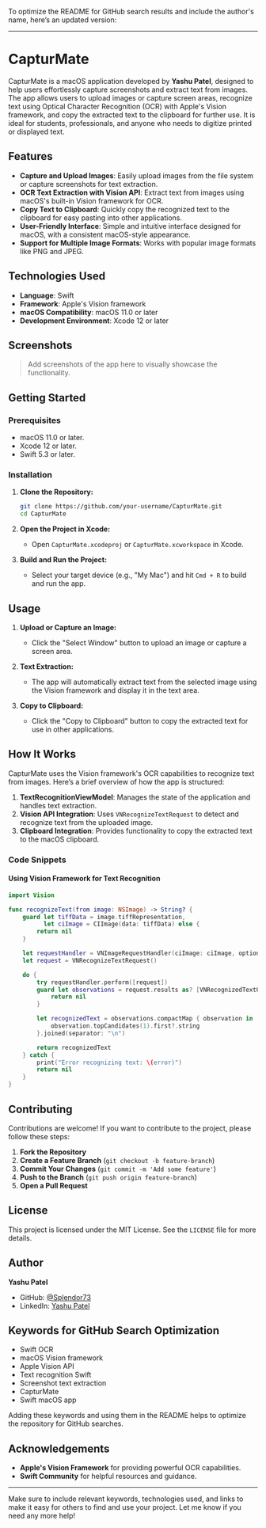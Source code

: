 To optimize the README for GitHub search results and include the author's name, here’s an updated version:

---

# CapturMate

CapturMate is a macOS application developed by **Yashu Patel**, designed to help users effortlessly capture screenshots and extract text from images. The app allows users to upload images or capture screen areas, recognize text using Optical Character Recognition (OCR) with Apple's Vision framework, and copy the extracted text to the clipboard for further use. It is ideal for students, professionals, and anyone who needs to digitize printed or displayed text.

## Features

- **Capture and Upload Images**: Easily upload images from the file system or capture screenshots for text extraction.
- **OCR Text Extraction with Vision API**: Extract text from images using macOS's built-in Vision framework for OCR.
- **Copy Text to Clipboard**: Quickly copy the recognized text to the clipboard for easy pasting into other applications.
- **User-Friendly Interface**: Simple and intuitive interface designed for macOS, with a consistent macOS-style appearance.
- **Support for Multiple Image Formats**: Works with popular image formats like PNG and JPEG.

## Technologies Used

- **Language**: Swift
- **Framework**: Apple's Vision framework
- **macOS Compatibility**: macOS 11.0 or later
- **Development Environment**: Xcode 12 or later

## Screenshots

> Add screenshots of the app here to visually showcase the functionality.

## Getting Started

### Prerequisites

- macOS 11.0 or later.
- Xcode 12 or later.
- Swift 5.3 or later.

### Installation

1. **Clone the Repository:**
   ```bash
   git clone https://github.com/your-username/CapturMate.git
   cd CapturMate
   ```
2. **Open the Project in Xcode:**
   - Open `CapturMate.xcodeproj` or `CapturMate.xcworkspace` in Xcode.

3. **Build and Run the Project:**
   - Select your target device (e.g., "My Mac") and hit `Cmd + R` to build and run the app.

## Usage

1. **Upload or Capture an Image:**
   - Click the "Select Window" button to upload an image or capture a screen area.

2. **Text Extraction:**
   - The app will automatically extract text from the selected image using the Vision framework and display it in the text area.

3. **Copy to Clipboard:**
   - Click the "Copy to Clipboard" button to copy the extracted text for use in other applications.

## How It Works

CapturMate uses the Vision framework's OCR capabilities to recognize text from images. Here’s a brief overview of how the app is structured:

1. **TextRecognitionViewModel**: Manages the state of the application and handles text extraction.
2. **Vision API Integration**: Uses `VNRecognizeTextRequest` to detect and recognize text from the uploaded image.
3. **Clipboard Integration**: Provides functionality to copy the extracted text to the macOS clipboard.

### Code Snippets

#### Using Vision Framework for Text Recognition

```swift
import Vision

func recognizeText(from image: NSImage) -> String? {
    guard let tiffData = image.tiffRepresentation,
          let ciImage = CIImage(data: tiffData) else {
        return nil
    }

    let requestHandler = VNImageRequestHandler(ciImage: ciImage, options: [:])
    let request = VNRecognizeTextRequest()

    do {
        try requestHandler.perform([request])
        guard let observations = request.results as? [VNRecognizedTextObservation] else {
            return nil
        }

        let recognizedText = observations.compactMap { observation in
            observation.topCandidates(1).first?.string
        }.joined(separator: "\n")

        return recognizedText
    } catch {
        print("Error recognizing text: \(error)")
        return nil
    }
}
```

## Contributing

Contributions are welcome! If you want to contribute to the project, please follow these steps:

1. **Fork the Repository**
2. **Create a Feature Branch** (`git checkout -b feature-branch`)
3. **Commit Your Changes** (`git commit -m 'Add some feature'`)
4. **Push to the Branch** (`git push origin feature-branch`)
5. **Open a Pull Request**

## License

This project is licensed under the MIT License. See the `LICENSE` file for more details.

## Author

**Yashu Patel**

- GitHub: [@Splendor73](https://github.com/Splendor73)
- LinkedIn: [Yashu Patel](https://www.linkedin.com/in/yashu-patel)

## Keywords for GitHub Search Optimization

- Swift OCR
- macOS Vision framework
- Apple Vision API
- Text recognition Swift
- Screenshot text extraction
- CapturMate
- Swift macOS app

Adding these keywords and using them in the README helps to optimize the repository for GitHub searches.

## Acknowledgements

- **Apple's Vision Framework** for providing powerful OCR capabilities.
- **Swift Community** for helpful resources and guidance.

---

Make sure to include relevant keywords, technologies used, and links to make it easy for others to find and use your project. Let me know if you need any more help!
